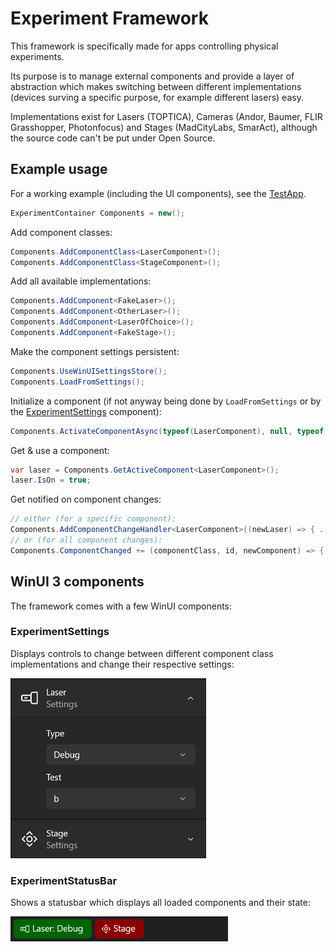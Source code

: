 # Experiment Framework

This framework is specifically made for apps controlling physical experiments.

Its purpose is to manage external components and provide a layer of abstraction which makes switching between different implementations (devices surving a specific purpose, for example different lasers) easy.

Implementations exist for Lasers (TOPTICA), Cameras (Andor, Baumer, FLIR Grasshopper, Photonfocus) and Stages (MadCityLabs, SmarAct), although the source code can't be put under Open Source.

## Example usage

For a working example (including the UI components), see the [TestApp](TestApp).

```c#
ExperimentContainer Components = new();
```

Add component classes:
```c#
Components.AddComponentClass<LaserComponent>();
Components.AddComponentClass<StageComponent>();
```

Add all available implementations:
```c#
Components.AddComponent<FakeLaser>();
Components.AddComponent<OtherLaser>();
Components.AddComponent<LaserOfChoice>();
Components.AddComponent<FakeStage>();
```

Make the component settings persistent:
```c#
Components.UseWinUISettingsStore();
Components.LoadFromSettings();
```

Initialize a component (if not anyway being done by `LoadFromSettings` or by the [ExperimentSettings](#experimentsettings) component):
```c#
Components.ActivateComponentAsync(typeof(LaserComponent), null, typeof(FakeLaser).Name, new FakeLaserSettings());
```

Get & use a component:
```c#
var laser = Components.GetActiveComponent<LaserComponent>();
laser.IsOn = true;
```

Get notified on component changes:
```c#
// either (for a specific component):
Components.AddComponentChangeHandler<LaserComponent>((newLaser) => { ... });
// or (for all component changes):
Components.ComponentChanged += (componentClass, id, newComponent) => { ... };
```

## WinUI 3 components

The framework comes with a few WinUI components:

### ExperimentSettings
Displays controls to change between different component class implementations and change their respective settings:

<img src="Assets/ExperimentSettings.png" alt="Screenshot of the ExperimentSettings" height="288">

### ExperimentStatusBar
Shows a statusbar which displays all loaded components and their state:

<img src="Assets/ExperimentStatusBar.png" alt="Screenshot of the ExperimentStatusBar" height="40">
